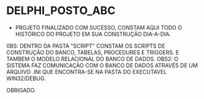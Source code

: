 # DELPHI_POSTO_ABC

- PROJETO FINALIZADO COM SUCESSO, CONSTAM AQUI TODO O HISTÓRICO DO PROJETO EM SUA CONSTRUÇÃO DIA-A-DIA.

0BS: DENTRO DA PASTA "SCRIPT" CONSTAM OS SCRIPTS DE CONSTRUÇÃO DO BANCO, TABELAS, PROCEDURES E TRIGGERS. E TAMBEM O MODELO RELACIONAL DO BANCO DE DADOS.
OBS2: O SISTEMA FAZ COMUNICAÇÃO COM O BANCO DE DADOS ATRAVÉS DE UM ARQUIVO .INI QUE ENCONTRA-SE NA PASTA DO EXECUTAVEL WIN32/DEBUG.

OBRIGADO.
